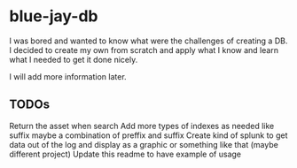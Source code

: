 # blue-jay-db
I was bored and wanted to know what were the challenges of creating a DB. I decided to create my own from scratch and apply what I know and learn what I needed to get it done nicely.

I will add more information later. 

## TODOs
Return the asset when search
Add more types of indexes as needed like suffix maybe a combination of preffix and suffix
Create kind of splunk to get data out of the log and display as a graphic or something like that (maybe different project)
Update this readme to have example of usage
